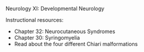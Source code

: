 Neurology XI:  Developmental Neurology

Instructional resources:

* Chapter 32:  Neurocutaneous Syndromes
* Chapter 30:  Syringomyelia
* Read about the four different Chiari malformations

